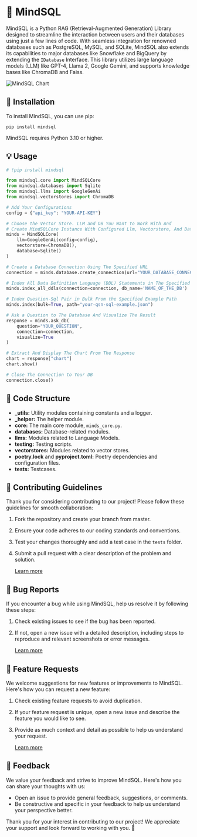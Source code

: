 # 🧠 MindSQL

MindSQL is a Python RAG (Retrieval-Augmented Generation) Library designed to streamline the interaction between users and their databases using just a few lines of code. With seamless integration for renowned databases such as PostgreSQL, MySQL, and SQLite, MindSQL also extends its capabilities to major databases like Snowflake and BigQuery by extending the `IDatabase` Interface. This library utilizes large language models (LLM) like GPT-4, Llama 2, Google Gemini, and supports knowledge bases like ChromaDB and Faiss.

![MindSQL Chart](https://github.com/Sammindinventory/MindSQL/assets/77489054/bc993117-8da9-4b4f-b217-8a33db65c342)


## 🚀 Installation

To install MindSQL, you can use pip:

```commandline
pip install mindsql
```

MindSQL requires Python 3.10 or higher.

## 💡 Usage
```python
# !pip install mindsql

from mindsql.core import MindSQLCore
from mindsql.databases import Sqlite
from mindsql.llms import GoogleGenAi
from mindsql.vectorstores import ChromaDB

# Add Your Configurations
config = {"api_key": "YOUR-API-KEY"}

# Choose the Vector Store. LLM and DB You Want to Work With And
# Create MindSQLCore Instance With Configured Llm, Vectorstore, And Database
minds = MindSQLCore(
    llm=GoogleGenAi(config=config),
    vectorstore=ChromaDB(),
    database=Sqlite()
)

# Create a Database Connection Using The Specified URL
connection = minds.database.create_connection(url="YOUR_DATABASE_CONNECTION_URL")

# Index All Data Definition Language (DDL) Statements in The Specified Database Into The Vectorstore
minds.index_all_ddls(connection=connection, db_name='NAME_OF_THE_DB')

# Index Question-Sql Pair in Bulk From the Specified Example Path
minds.index(bulk=True, path="your-qsn-sql-example.json")

# Ask a Question to The Database And Visualize The Result
response = minds.ask_db(
    question="YOUR_QUESTION",
    connection=connection,
    visualize=True
)

# Extract And Display The Chart From The Response
chart = response["chart"]
chart.show()

# Close The Connection to Your DB
connection.close()
```
## 📁 Code Structure 

- **_utils:** Utility modules containing constants and a logger.
- **_helper:** The helper module.
- **core:** The main core module, `minds_core.py`.
- **databases:** Database-related modules.
- **llms:** Modules related to Language Models.
- **testing:** Testing scripts.
- **vectorstores:** Modules related to vector stores.
- **poetry.lock** and **pyproject.toml:** Poetry dependencies and configuration files.
- **tests:** Testcases.

## 🤝 Contributing Guidelines 

Thank you for considering contributing to our project! Please follow these guidelines for smooth collaboration:

1. Fork the repository and create your branch from master.
2. Ensure your code adheres to our coding standards and conventions.
3. Test your changes thoroughly and add a test case in the `tests` folder.
4. Submit a pull request with a clear description of the problem and solution.

   [Learn more](CONTRIBUTING.md)

## 🐛 Bug Reports

If you encounter a bug while using MindSQL, help us resolve it by following these steps:

1. Check existing issues to see if the bug has been reported.
2. If not, open a new issue with a detailed description, including steps to reproduce and relevant screenshots or error messages.
   
     [Learn more](.github/ISSUE_TEMPLATE/bug-report.md)

##  🚀 Feature Requests

We welcome suggestions for new features or improvements to MindSQL. Here's how you can request a new feature:

1. Check existing feature requests to avoid duplication.
2. If your feature request is unique, open a new issue and describe the feature you would like to see.
3. Provide as much context and detail as possible to help us understand your request.

    [Learn more](.github/ISSUE_TEMPLATE/feature-request.md)

## 📣 Feedback

We value your feedback and strive to improve MindSQL. Here's how you can share your thoughts with us:

- Open an issue to provide general feedback, suggestions, or comments.
- Be constructive and specific in your feedback to help us understand your perspective better.

Thank you for your interest in contributing to our project! We appreciate your support and look forward to working with you. 🚀



